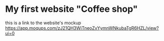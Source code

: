 # My first website "Coffee shop"

this is a link to the website's mockup
https://app.moqups.com/zJ21QH3WiTneoZvYymnWNkubaTgR6HZL/view?ui=0
